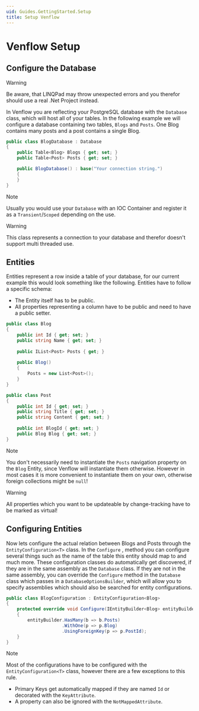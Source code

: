 ```yaml
---
uid: Guides.GettingStarted.Setup
title: Setup Venflow
---
```


# Venflow Setup

## Configure the Database

> [!WARNING] 
> Be aware, that LINQPad may throw unexpected errors and you therefor should use a real .Net Project instead.

In Venflow you are reflecting your PostgreSQL database with the `Database` class, which will host all of your tables. In the following example we will configure a database containing two tables, `Blogs` and `Posts`. One Blog contains many posts and a post contains a single Blog.

```cs
public class BlogDatabase : Database
{
    public Table<Blog> Blogs { get; set; }
    public Table<Post> Posts { get; set; }

    public BlogDatabase() : base("Your connection string.")
    {
    }
}
```
> [!NOTE] 
> Usually you would use your `Database` with an IOC Container and register it as a `Transient`/`Scoped` depending on the use.

> [!WARNING] 
> This class represents a connection to your database and therefor doesn't support multi threaded use.

## Entities

Entities represent a row inside a table of your database, for our current example this would look something like the following. Entities have to follow a specific schema:

- The Entity itself has to be public.
- All properties representing a column have to be public and need to have a public setter.

```cs
public class Blog
{
    public int Id { get; set; }
    public string Name { get; set; }
    
    public IList<Post> Posts { get; }
    
    public Blog()
    {
        Posts = new List<Post>();
    }
}

public class Post
{
    public int Id { get; set; }
    public string Title { get; set; }
    public string Content { get; set; }
    
    public int BlogId { get; set; }
    public Blog Blog { get; set; }
}
```

> [!NOTE] 
> You don't necessarily need to instantiate the `Posts` navigation property on the `Blog` Entity, since Venflow will instantiate them otherwise. However in most cases it is more convenient to instantiate them on your own, otherwise foreign collections might be `null`!

> [!WARNING] 
> All properties which you want to be updateable by change-tracking have to be marked as virtual!

## Configuring Entities

Now lets configure the actual relation between Blogs and Posts through the `EntityConfiguration<T>` class. In the `Configure` , method you can configure several things such as the name of the table this entity should map to and much more. These configuration classes do automatically get discovered, if they are in the same assembly as the `Database` class. If they are not in the same assembly, you can override the `Configure` method in the `Database` class which passes in a `DatabaseOptionsBuilder`, which will allow you to specify assemblies which should also be searched for entity configurations.

```cs
public class BlogConfiguration : EntityConfiguration<Blog>
{
    protected override void Configure(IEntityBuilder<Blog> entityBuilder)
    {
        entityBuilder.HasMany(b => b.Posts)
                     .WithOne(p => p.Blog)
                     .UsingForeignKey(p => p.PostId);
    }
}
```

> [!NOTE] 
> Most of the configurations have to be configured with the `EntityConfiguration<T>` class, however there are a few exceptions to this rule.
>
> - Primary Keys get automatically mapped if they are named `Id` or decorated with the `KeyAttribute`.
> - A property can also be ignored with the `NotMappedAttribute`.